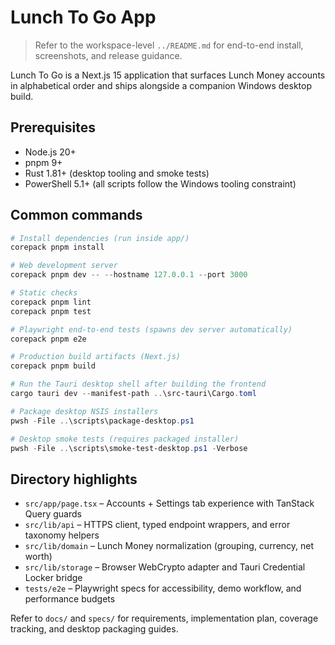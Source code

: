 # Lunch To Go App

> Refer to the workspace-level `../README.md` for end-to-end install, screenshots, and release guidance.

Lunch To Go is a Next.js 15 application that surfaces Lunch Money accounts in alphabetical order and ships alongside a companion Windows desktop build.

## Prerequisites

- Node.js 20+
- pnpm 9+
- Rust 1.81+ (desktop tooling and smoke tests)
- PowerShell 5.1+ (all scripts follow the Windows tooling constraint)

## Common commands

```powershell
# Install dependencies (run inside app/)
corepack pnpm install

# Web development server
corepack pnpm dev -- --hostname 127.0.0.1 --port 3000

# Static checks
corepack pnpm lint
corepack pnpm test

# Playwright end-to-end tests (spawns dev server automatically)
corepack pnpm e2e

# Production build artifacts (Next.js)
corepack pnpm build

# Run the Tauri desktop shell after building the frontend
cargo tauri dev --manifest-path ..\src-tauri\Cargo.toml

# Package desktop NSIS installers
pwsh -File ..\scripts\package-desktop.ps1

# Desktop smoke tests (requires packaged installer)
pwsh -File ..\scripts\smoke-test-desktop.ps1 -Verbose
```

## Directory highlights

- `src/app/page.tsx` – Accounts + Settings tab experience with TanStack Query guards
- `src/lib/api` – HTTPS client, typed endpoint wrappers, and error taxonomy helpers
- `src/lib/domain` – Lunch Money normalization (grouping, currency, net worth)
- `src/lib/storage` – Browser WebCrypto adapter and Tauri Credential Locker bridge
- `tests/e2e` – Playwright specs for accessibility, demo workflow, and performance budgets

Refer to `docs/` and `specs/` for requirements, implementation plan, coverage tracking, and desktop packaging guides.
